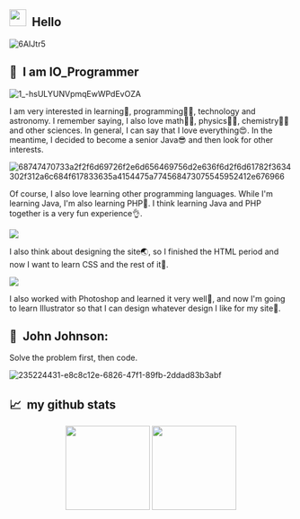 <h2> <img src="https://user-images.githubusercontent.com/42378118/110234147-e3259600-7f4e-11eb-95be-0c4047144dea.gif" width="30"> &nbsp;Hello</h2>

<!-- ![Snake animation](https://github.com/J-IOProgrammer/J-IOProgrammer/blob/output/github-contribution-grid-snake.svg) -->
![6AIJtr5](https://github.com/J-IOProgrammer/J-IOProgrammer/assets/109272757/164de9ab-669f-48c3-a5fc-c0acc0e67f44)


<h2> 👩‍ &nbsp;I am IO_Programmer<br/></h2>

![1_-hsULYUNVpmqEwWPdEvOZA](https://user-images.githubusercontent.com/109272757/183892235-15c4ed73-e840-404c-95f9-cf9f00c31c86.gif)

I am very interested in learning🤩, programming👩‍💻, technology and astronomy. I remember saying, I also love math👩‍🏫, physics🙋‍♀️, chemistry👩‍🔬 and other sciences. In general, I can say that I love everything😍. In the meantime, I decided to become a senior Java😎 and then look for other interests.

![68747470733a2f2f6d69726f2e6d656469756d2e636f6d2f6d61782f3634302f312a6c684f617833635a4154475a774568473075545952412e676966](https://user-images.githubusercontent.com/109272757/195141489-3a85a9df-cf97-4504-af69-25e3dd307df6.gif)

Of course, I also love learning other programming languages. While I'm learning Java, I'm also learning PHP🐘. I think learning Java and PHP together is a very fun experience👌.

<img src="https://media.licdn.com/dms/image/D5612AQEVa_ELRqrfKA/article-cover_image-shrink_600_2000/0/1671174347801?e=2147483647&v=beta&t=NlaygzDUTg4Ek4ri-bCJHMz3kBkMdmC2F0tYik3QyMI">

I also think about designing the site🌏, so I finished the HTML period and now I want to learn CSS and the rest of it🏁.

<img src="https://www.ambientinfotech.com/wp-content/uploads/2023/01/htmlcssjs.gif">

I also worked with Photoshop and learned it very well👩, and now I'm going to learn Illustrator so that I can design whatever design I like for my site🎉.

<h2> 🏁 &nbsp;John Johnson:</h2>

Solve the problem first, then code.

![235224431-e8c8c12e-6826-47f1-89fb-2ddad83b3abf](https://github.com/J-IOProgrammer/J-IOProgrammer/assets/109272757/1908176f-75ea-44e0-9e57-5f7a1559a5dc)


<h2> 📈 &nbsp;my github stats</h2>

<div align="center">
  <img height="150px" src="https://github-readme-stats.vercel.app/api?username=J-IOProgrammer&show_icons=true&theme=highcontrast" />
  <img height="150px" src="https://github-readme-stats.vercel.app/api/top-langs/?username=J-IOProgrammer&hide=html&layout=compact&theme=highcontrast" />
 </div>
